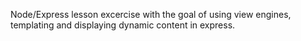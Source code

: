 Node/Express lesson excercise with the goal of using view engines, templating and displaying dynamic content in express.
